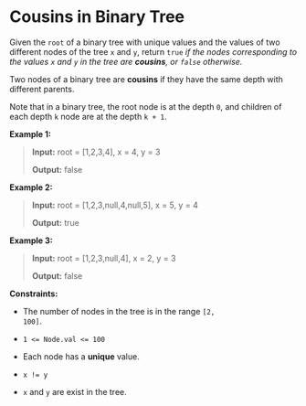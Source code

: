 # Cousins in Binary Tree

Given the <code>root</code> of a binary tree with unique values and the values of two different nodes of the tree <code>x</code> and <code>y</code>, return <code>true</code> *if the nodes corresponding to the values *<code>x</code>* and *<code>y</code>* in the tree are **cousins**, or *<code>false</code>* otherwise.*

Two nodes of a binary tree are **cousins** if they have the same depth with different parents.

Note that in a binary tree, the root node is at the depth <code>0</code>, and children of each depth <code>k</code> node are at the depth <code>k + 1</code>.


**Example 1:**
>
> **Input:** root = [1,2,3,4], x = 4, y = 3
>
> **Output:** false

**Example 2:**
>
> **Input:** root = [1,2,3,null,4,null,5], x = 5, y = 4
>
> **Output:** true

**Example 3:**
>
> **Input:** root = [1,2,3,null,4], x = 2, y = 3
>
> **Output:** false


**Constraints:**

- The number of nodes in the tree is in the range <code>[2, 100]</code>.

- <code>1 &lt;= Node.val &lt;= 100</code>

- Each node has a **unique** value.

- <code>x != y</code>

- <code>x</code> and <code>y</code> are exist in the tree.
